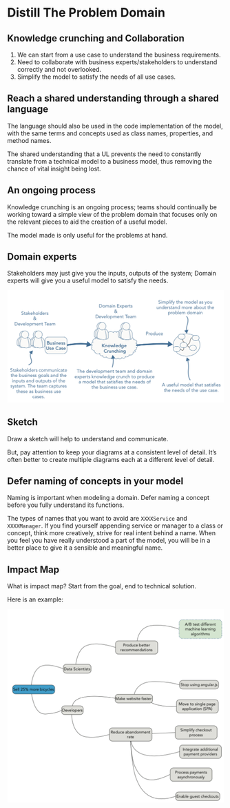 # Distill The Problem Domain

## Knowledge crunching and Collaboration
1. We can start from a use case to understand the business requirements.
2. Need to collaborate with business experts/stakeholders to understand correctly and not overlooked.
3. Simplify the model to satisfy the needs of all use cases.

## Reach a shared understanding through a shared language
The language should also be used in the code implementation of the model, with the same terms and concepts used as class names, properties, and method names.

The shared understanding that a UL prevents the need to constantly translate from a technical model to a business model, thus removing the chance of vital insight being lost.

## An ongoing process
Knowledge crunching is an ongoing process; teams should continually be working toward a simple view of the problem domain that focuses only on the relevant pieces to aid the creation of a useful model. 

The model made is only useful for the problems at hand.

## Domain experts
Stakeholders may just give you the inputs, outputs of the system; Domain experts will give you a useful model to satisfy the needs.

<img src="https://github.com/hanqicode/PerkTreeForMyself/blob/master/Reading/DomainDrivenDesign/Pictures/DomainExpert.png" alt="drawing" width="600"/>

## Sketch
Draw a sketch will help to understand and communicate. 

But, pay attention to keep your diagrams at a consistent level of detail. It’s often better to create multiple diagrams each at a different level of detail.

## Defer naming of concepts in your model
Naming is important when modeling a domain. Defer naming a concept before you fully understand its functions.

The types of names that you want to avoid are `XXXXService` and `XXXXManager`. If you find yourself appending service or manager to a class or concept, think more creatively, strive for real intent behind a name. When you feel you have really understood a part of the model, you will be in a better place to give it a sensible and meaningful name.

## Impact Map
What is impact map? Start from the goal, end to technical solution. 

Here is an example:

<img src="https://github.com/hanqicode/PerkTreeForMyself/blob/master/Reading/DomainDrivenDesign/Pictures/ImpactMap.png" alt="drawing" width="600"/>
